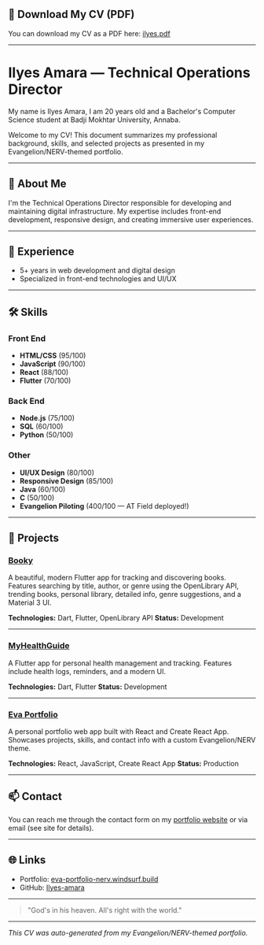 ## 📄 Download My CV (PDF)

You can download my CV as a PDF here: [ilyes.pdf](./ilyes.pdf)

---

# Ilyes Amara — Technical Operations Director

My name is Ilyes Amara, I am 20 years old and a Bachelor's Computer Science student at Badji Mokhtar University, Annaba.

Welcome to my CV! This document summarizes my professional background, skills, and selected projects as presented in my Evangelion/NERV-themed portfolio.

---

## 👤 About Me

I'm the Technical Operations Director responsible for developing and maintaining digital infrastructure. My expertise includes front-end development, responsive design, and creating immersive user experiences.

---

## 💼 Experience

- 5+ years in web development and digital design
- Specialized in front-end technologies and UI/UX

---

## 🛠️ Skills

### Front End
- **HTML/CSS** (95/100)
- **JavaScript** (90/100)
- **React** (88/100)
- **Flutter** (70/100)

### Back End
- **Node.js** (75/100)
- **SQL** (60/100)
- **Python** (50/100)

### Other
- **UI/UX Design** (80/100)
- **Responsive Design** (85/100)
- **Java** (60/100)
- **C** (50/100)
- **Evangelion Piloting** (400/100 — AT Field deployed!)

---

## 🚀 Projects

### [Booky](https://github.com/Ilyes-amara/booky)
A beautiful, modern Flutter app for tracking and discovering books. Features searching by title, author, or genre using the OpenLibrary API, trending books, personal library, detailed info, genre suggestions, and a Material 3 UI.

**Technologies:** Dart, Flutter, OpenLibrary API
**Status:** Development

---

### [MyHealthGuide](https://github.com/Ilyes-amara/myhealthguide)
A Flutter app for personal health management and tracking. Features include health logs, reminders, and a modern UI.

**Technologies:** Dart, Flutter
**Status:** Development

---

### [Eva Portfolio](https://github.com/Ilyes-amara/eva-portfolio)
A personal portfolio web app built with React and Create React App. Showcases projects, skills, and contact info with a custom Evangelion/NERV theme.

**Technologies:** React, JavaScript, Create React App
**Status:** Production

---

## 📫 Contact

You can reach me through the contact form on my [portfolio website](https://eva-portfolio-nerv.windsurf.build) or via email (see site for details).

---

## 🌐 Links

- Portfolio: [eva-portfolio-nerv.windsurf.build](https://eva-portfolio-nerv.windsurf.build)
- GitHub: [Ilyes-amara](https://github.com/Ilyes-amara)

---

> "God's in his heaven. All's right with the world."

---

*This CV was auto-generated from my Evangelion/NERV-themed portfolio.*
